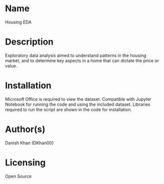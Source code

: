 # Name
Housing EDA
# Description
Exploratory data analysis aimed to understand patterns in the housing market, and to determine key aspects in a home that can dictate the price or value.
# Installation
Microsoft Office is required to view the dataset. Compatible with Jupyter Notebook for running the code and using the included dataset. Libraries required to run the script are shown in the code for installation.
# Author(s)
Danish Khan (DKhan00)
# Licensing
Open Source
